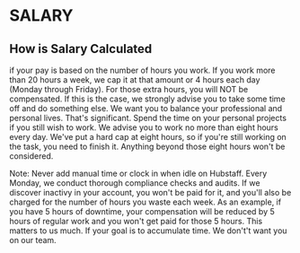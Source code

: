 # SALARY


## How is Salary Calculated
if your pay is based on the number of hours you work. If you work more than 20 hours a week, we cap it at that amount or 4 hours each day (Monday through Friday). For those extra hours, you will NOT be compensated. If this is the case, we strongly advise you to take some time off and do something else. We want you to balance your professional and personal lives. That's significant. Spend the time on your personal projects if you still wish to work.
We advise you to work no more than eight hours every day. We've put a hard cap at eight hours, so if you're still working on the task, you need to finish it. Anything beyond those eight hours won't be considered.

Note: Never add manual time or clock in when idle on Hubstaff. Every Monday, we conduct thorough compliance checks and audits. If we discover inactivy in your account, you won't be paid for it, and you'll also be charged for the number of hours you waste each week. As an example, if you have 5 hours of downtime, your compensation will be reduced by 5 hours of regular work and you won't get paid for those 5 hours. This matters to us much. If your goal is to accumulate time. We don't't want you on our team.

